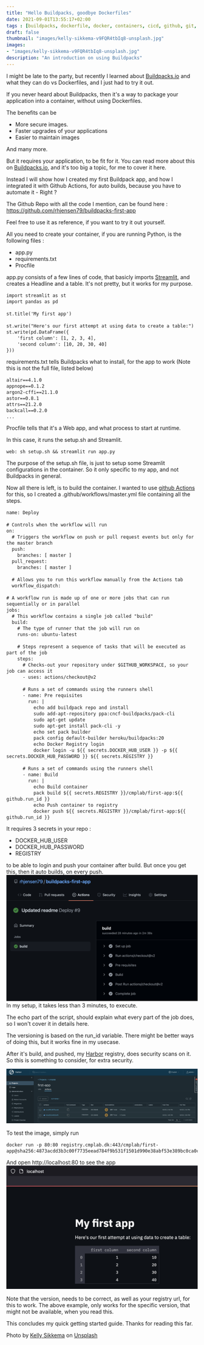 ```yaml
---
title: "Hello Buildpacks, goodbye Dockerfiles"
date: 2021-09-01T13:55:17+02:00
tags : [buildpacks, dockerfile, docker, containers, cicd, github, git, github actions, Python, Streamlit]
draft: false
thumbnail: "images/kelly-sikkema-v9FQR4tbIq8-unsplash.jpg"
images: 
- "images/kelly-sikkema-v9FQR4tbIq8-unsplash.jpg"
description: "An introduction on using Buildpacks"
---
```

I might be late to the party, but recently I learned about [Buildpacks.io](https://buildpacks.io) and what they can do vs Dockerfiles, and I just had to try it out. 

If you never heard about Buildpacks, then it's a way to package your application into a container, without using Dockerfiles.

The benefits can be 
- More secure images.
- Faster upgrades of your applications
- Easier to maintain images

And many more. 

But it requires your application, to be fit for it.
You can read more about this on [Buildpacks.io](https://buildpacks.io), and it's too big a topic, for me to cover it here.

Instead I will show how I created my first Buildpack app, and how I integrated it with Github Actions, for auto builds, because you have to automate it - Right ? 

The Github Repo with all the code I mention, can be found here : https://github.com/rhjensen79/buildpacks-first-app

Feel free to use it as reference, if you want to try it out yourself.

All you need to create your container, if you are running Python, is the following files :
- app.py
- requirements.txt
- Procfile


app.py consists of a few lines of code, that basicly imports [Streamlit](https://streamlit.io), and creates a Headline and a table.
It's not pretty, but it works for my purpose.
```
import streamlit as st
import pandas as pd

st.title('My first app')

st.write("Here's our first attempt at using data to create a table:")
st.write(pd.DataFrame({
    'first column': [1, 2, 3, 4],
    'second column': [10, 20, 30, 40]
}))
```

requirements.txt tells Buildpacks what to install, for the app to work (Note this is not the full file, listed below)
```
altair==4.1.0
appnope==0.1.2
argon2-cffi==21.1.0
astor==0.8.1
attrs==21.2.0
backcall==0.2.0
...
```

Procfile tells that it's a Web app, and what process to start at runtime. 

In this case, it runs the setup.sh and Streamlit.
```
web: sh setup.sh && streamlit run app.py
```
The purpose of the setup.sh file, is just to setup some Streamlit configurations in the container. So it only specific to my app, and not Buildpacks in general.

Now all there is left, is to build the container. 
I wanted to use [github Actions](https://github.com/features/actions) for this, so I created a .github/workflows/master.yml file containing all the steps. 
```
name: Deploy

# Controls when the workflow will run
on:
  # Triggers the workflow on push or pull request events but only for the master branch
  push:
    branches: [ master ]
  pull_request:
    branches: [ master ]

  # Allows you to run this workflow manually from the Actions tab
  workflow_dispatch:

# A workflow run is made up of one or more jobs that can run sequentially or in parallel
jobs:
  # This workflow contains a single job called "build"
  build:
    # The type of runner that the job will run on
    runs-on: ubuntu-latest

    # Steps represent a sequence of tasks that will be executed as part of the job
    steps:
      # Checks-out your repository under $GITHUB_WORKSPACE, so your job can access it
      - uses: actions/checkout@v2

      # Runs a set of commands using the runners shell
      - name: Pre requisites
        run: |
          echo add buildpack repo and install
          sudo add-apt-repository ppa:cncf-buildpacks/pack-cli
          sudo apt-get update
          sudo apt-get install pack-cli -y
          echo set pack builder
          pack config default-builder heroku/buildpacks:20
          echo Docker Registry login
          docker login -u ${{ secrets.DOCKER_HUB_USER }} -p ${{ secrets.DOCKER_HUB_PASSWORD }} ${{ secrets.REGISTRY }}

      # Runs a set of commands using the runners shell
      - name: Build
        run: |
          echo Build container
          pack build ${{ secrets.REGISTRY }}/cmplab/first-app:${{ github.run_id }}
          echo Push container to registry
          docker push ${{ secrets.REGISTRY }}/cmplab/first-app:${{ github.run_id }}
```

It requires 3 secrets in your repo :
- DOCKER_HUB_USER
- DOCKER_HUB_PASSWORD
- REGISTRY

to be able to login and push your container after build.
But once you get this, then it auto builds, on every push.
![actions](images/actions.png)
In my setup, it takes less than 3 minutes, to execute.

The echo part of the script, should explain what every part of the job does, so I won't cover it in details here. 

The versioning is based on the run_id variable. There might be better ways of doing this, but it works fine in my usecase.

After it's build, and pushed, my [Harbor](https://goharbor.io) registry, does security scans on it. So this is something to consider, for extra security.

![Harbor](images/harbor.png)

To test the image, simply run 
```
docker run -p 80:80 registry.cmplab.dk:443/cmplab/first-app@sha256:4873acdd3b3c00f7735eead784f9b531f1501d990e38abf53e389bc0ca0cf9c5
```
And open http://localhost:80 to see the app
![Harbor](images/app.png)

Note that the version, needs to be correct, as well as your registry url, for this to work. The above example, only works for the specific version, that might not be available, when you read this.

This concludes my quick getting started guide. Thanks for reading this far. 


Photo by <a href="https://unsplash.com/@kellysikkema?utm_source=unsplash&utm_medium=referral&utm_content=creditCopyText">Kelly Sikkema</a> on <a href="https://unsplash.com/s/photos/build?utm_source=unsplash&utm_medium=referral&utm_content=creditCopyText">Unsplash</a>
  